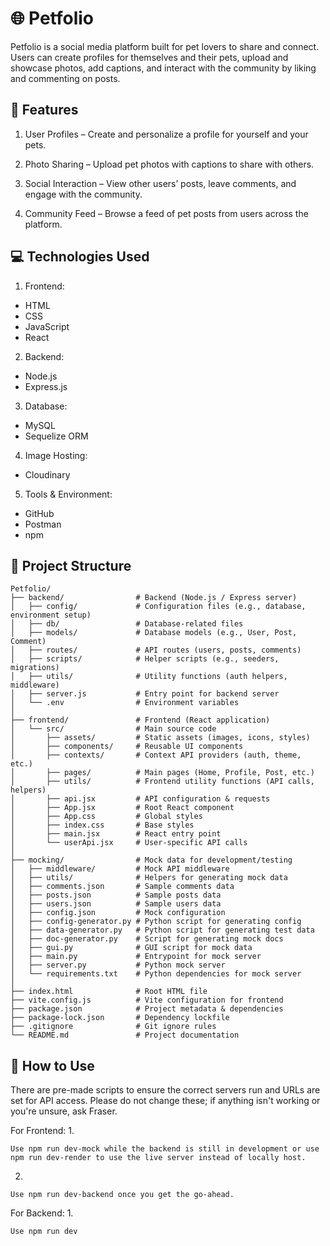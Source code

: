 # 🌐 Petfolio
Petfolio is a social media platform built for pet lovers to share and connect. Users can create profiles for themselves and their pets, upload and showcase photos, add captions, and interact with the community by liking and commenting on posts.

## 🚀 Features
1. User Profiles – Create and personalize a profile for yourself and your pets.

2. Photo Sharing – Upload pet photos with captions to share with others.

3. Social Interaction – View other users’ posts, leave comments, and engage with the community.

4. Community Feed – Browse a feed of pet posts from users across the platform.

## 💻 Technologies Used 
1. Frontend: 
- HTML
- CSS
- JavaScript
- React

2. Backend: 
- Node.js
- Express.js

3. Database: 
- MySQL
- Sequelize ORM
4. Image Hosting: 
- Cloudinary 

5. Tools & Environment: 
- GitHub
- Postman
- npm

## 📁 Project Structure 
```
Petfolio/
├── backend/                # Backend (Node.js / Express server)
│   ├── config/             # Configuration files (e.g., database, environment setup)
│   ├── db/                 # Database-related files
│   ├── models/             # Database models (e.g., User, Post, Comment)
│   ├── routes/             # API routes (users, posts, comments)
│   ├── scripts/            # Helper scripts (e.g., seeders, migrations)
│   ├── utils/              # Utility functions (auth helpers, middleware)
│   ├── server.js           # Entry point for backend server
│   └── .env                # Environment variables
│
├── frontend/               # Frontend (React application)
│   └── src/                # Main source code
│       ├── assets/         # Static assets (images, icons, styles)
│       ├── components/     # Reusable UI components
│       ├── contexts/       # Context API providers (auth, theme, etc.)
│       ├── pages/          # Main pages (Home, Profile, Post, etc.)
│       ├── utils/          # Frontend utility functions (API calls, helpers)
│       ├── api.jsx         # API configuration & requests
│       ├── App.jsx         # Root React component
│       ├── App.css         # Global styles
│       ├── index.css       # Base styles
│       ├── main.jsx        # React entry point
│       └── userApi.jsx     # User-specific API calls
│
├── mocking/                # Mock data for development/testing
│   ├── middleware/         # Mock API middleware
│   ├── utils/              # Helpers for generating mock data
│   ├── comments.json       # Sample comments data
│   ├── posts.json          # Sample posts data
│   ├── users.json          # Sample users data
│   ├── config.json         # Mock configuration
│   ├── config-generator.py # Python script for generating config
│   ├── data-generator.py   # Python script for generating test data
│   ├── doc-generator.py    # Script for generating mock docs
│   ├── gui.py              # GUI script for mock data
│   ├── main.py             # Entrypoint for mock server
│   ├── server.py           # Python mock server
│   └── requirements.txt    # Python dependencies for mock server
│
├── index.html              # Root HTML file
├── vite.config.js          # Vite configuration for frontend
├── package.json            # Project metadata & dependencies
├── package-lock.json       # Dependency lockfile
├── .gitignore              # Git ignore rules
└── README.md               # Project documentation

```

 ## 🔨 How to Use 
There are pre-made scripts to ensure the correct servers run and URLs are set for API access.
Please do not change these; if anything isn't working or you're unsure, ask Fraser.

For Frontend:
 1. 
 ```
 Use npm run dev-mock while the backend is still in development or use npm run dev-render to use the live server instead of locally host.
```
 2. 
 ```
 Use npm run dev-backend once you get the go-ahead.
```
 For Backend:
 1. 
 ```
 Use npm run dev
 ``` 

```


